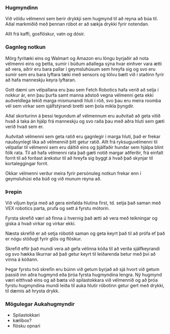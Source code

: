 
### Hugmyndinn
Við völdu vélmenni sem berir drykkji sem hugmynd til að reyna að búa til. Aðal markmiðið með þennan róbot er að sækja drykki fyrir notendan.

Allt frá kaffi, gosflöskur, vatn og dósir.

### Gagnleg notkun
Mörg fyritæki eins og Walmart og Amazon eru löngu byrjaðir að nota vélmenni eins og þetta, sumir í búðum aðallega sýna hvar einhver vara ætti að vera, aðrir eru bara pallar í geymsluhúsum sem hreyfa sig og svo eru sumir sem eru bara lyftara tæki með sensors og tölvu bætt við í staðinn fyrir að hafa manneskju keyra lyftaran.

Gott dæmi um vélpallana eru þau sem Fetch Robotics hafa verið að selja í nokkur ár, enn þau þurfa samt manna aðstoð vegna vélmenni geta ekki auðveldlega tekið marga mismunandi hluti í röð, svo þau eru meira roomba vél sem virkar sem sjálfstýrandi bretti sem þola mikla þyngdir.

Aðal skorturinn á þessi tegundum af vélmennum eru auðvitað að geta vitið hvað á taka án hjálp frá manneskju og svo raða þau með aðra hluti sem gæti verið hvað sem er.

Auðvitað vélmenni sem geta ratið eru gagnlegir í marga hluti, það er frekar nauðsynlegt líka að vélmennið þitt getur ratið. Allt frá ryksuguvélmenni til vélpallar til vélmenni sem eru dáltið eins og þjálfaðir hundar sem hjálpa blint fólk rata.
Til að hafa vélmenni rata það gæti notið margar aðferðir, frá einfalt forrit til að forðast árekstur til að hreyfa sig byggt á hvað það skynjar til kortaleggingar forrit.

Okkar vélmenni verður meira fyrir persónuleg notkun frekar enn í geymsluhúsi eða búð og við munum reyna að.

### Þrepin
Við viljum byrja með að gera einfalda hlutina first, td. setja það saman með VEX robotics parta, prufa og sett á fyrstu mótorin.

Fyrsta skrefið væri að finna ú hvernig það ætti að vera með teikningar og giska á hvað virkar og virkar ekki.

Næsta skrefið er að setja róbotið saman og geta keyrt það til að prófa ef það er nógu stöðugt fyrir glös og flöskur.

Skrefið eftir það mundi vera að gefa vélinna kóða til að verða sjálfkeyrandi og svo hækka líkurnar að það getur keyrt til leiðarenda betur með því að vinna á kóðann.

Þegar fyrstu tvö skrefin eru búinn við getum byrjað að sjá hvort við getum passið inn aðra hugmynd eða þróa fyrsta hugmyndina lengra. Ný hugmynd væri eitthvað eins og að bæta við spilastokkara við vélmennið og að þróa fyrstu hugmyndina mundi leiða til auka hlutir róbotinn getur gert með drykki, til dæmis að hrysta drykk.

### Mögulegar Aukahugmyndir
- Spilastokkari
- kælibox?
- flösku opnari
